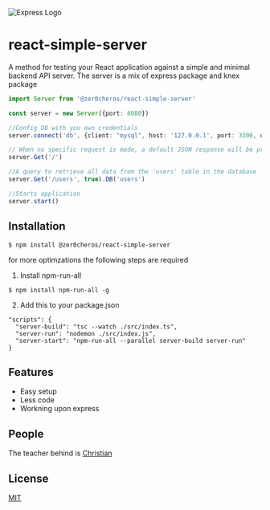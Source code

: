 ![Express Logo](https://www.zer0cheros.fi/_next/image?url=%2Flogo.webp&w=96&q=75)

# react-simple-server

A method for testing your React application against a simple and minimal backend API server. The server is a mix of express package and knex package

```ts
import Server from '@zer0cheros/react-simple-server'

const server = new Server({port: 8080})

//Config DB with you own credentials
server.connect('db', {client: "mysql", host: '127.0.0.1', port: 3306, user: 'root', password: 'password'})

// When no specific request is made, a default JSON response will be presented.
server.Get('/')

//A query to retrieve all data from the 'users' table in the database
server.Get('/users', true).DB('users')

//Starts application
server.start()
```

## Installation


```console
$ npm install @zer0cheros/react-simple-server
```
for more optimzations the following steps are required
1. Install npm-run-all
```console
$ npm install npm-run-all -g
```
2. Add this to your package.json
```console
"scripts": {
  "server-build": "tsc --watch ./src/index.ts",
  "server-run": "nodemon ./src/index.js",
  "server-start": "npm-run-all --parallel server-build server-run"
}
```
## Features

  * Easy setup
  * Less code
  * Workning upon express 



## People

The teacher behind is [Christian](https://github.com/zer0cheros)

## License

  [MIT](LICENSE)
